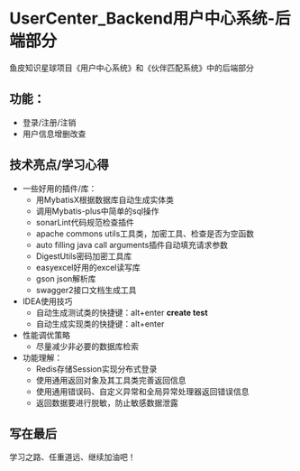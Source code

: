# UserCenter_Backend用户中心系统-后端部分
鱼皮知识星球项目《用户中心系统》和《伙伴匹配系统》中的后端部分

## 功能：
- 登录/注册/注销
- 用户信息增删改查
## 技术亮点/学习心得
- 一些好用的插件/库：
	- 用MybatisX根据数据库自动生成实体类
	- 调用Mybatis-plus中简单的sql操作
	- sonarLint代码规范检查插件
	- apache commons utils工具类，加密工具、检查是否为空函数
	- auto filling java call arguments插件自动填充请求参数
    - DigestUtils密码加密工具库
    - easyexcel好用的excel读写库
    - gson json解析库
    - swagger2接口文档生成工具
- IDEA使用技巧
	- 自动生成测试类的快捷键：alt+enter **create test**
	- 自动生成实现类的快捷键：alt+enter
- 性能调优策略
	- 尽量减少非必要的数据库检索
- 功能理解：
	- Redis存储Session实现分布式登录
	- 使用通用返回对象及其工具类完善返回信息
	- 使用通用错误码、自定义异常和全局异常处理器返回错误信息
    - 返回数据要进行脱敏，防止敏感数据泄露
 ## 写在最后
 学习之路、任重道远、继续加油吧！

